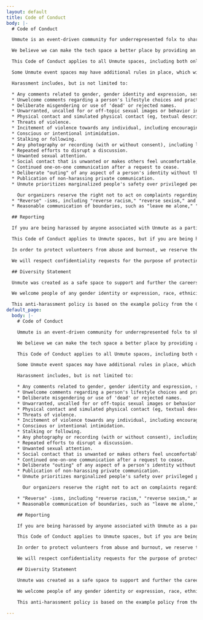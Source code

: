 ```yaml
---
layout: default
title: Code of Conduct
body: |-
  # Code of Conduct

  Ummute is an event-driven community for underrepresented folx to share, listen, and learn.

  We believe we can make the tech space a better place by providing an open and raw storytelling platform. A place to slow down. To take time to listen to the stories that surround us. And to use those stories to better ourselves — our selfs, our careers, and our environments — along with the industry in which we work.

  This Code of Conduct applies to all Unmute spaces, including both online and off. Anyone who violates this Code of Conduct may be sanctioned or expelled from these spaces at the discretion of our organizers.

  Some Unmute event spaces may have additional rules in place, which will be made clearly available to participants. Participants are responsible for knowing and abiding by these rules.

  Harassment includes, but is not limited to:

  * Any comments related to gender, gender identity and expression, sexual orientation, disability, mental illness, neuro(a)typicality, physical appearance, body size, age, race, or religion that causes another person to feel hurt, upset or angry.
  * Unwelcome comments regarding a person's lifestyle choices and practices, including those related to food, health, parenting, drugs, and employment.
  * Deliberate misgendering or use of 'dead' or rejected names.
  * Unwarranted, uncalled for or off-topic sexual images or behavior in spaces where they're not appropriate.
  * Physical contact and simulated physical contact (eg, textual descriptions like "hug" or "backrub") without consent or after a request to stop.
  * Threats of violence.
  * Incitement of violence towards any individual, including encouraging a person to commit suicide or to engage in self-harm.
  * Conscious or intentional intimidation.
  * Stalking or following.
  * Any photography or recording (with or without consent), including logging online activity for the purpose of subjecting someone to aggressive pressure or intimidation.
  * Repeated efforts to disrupt a discussion.
  * Unwanted sexual attention.
  * Social contact that is unwanted or makes others feel uncomfortable, such as requesting/assuming inappropriate levels of intimacy with others
  * Continued one-on-one communication after a request to cease.
  * Deliberate "outing" of any aspect of a person's identity without their consent except as necessary to protect vulnerable people from intentional abuse.
  * Publication of non-harassing private communication.
  * Unmute prioritizes marginalized people's safety over privileged people's comfort.

    Our organizers reserve the right not to act on complaints regarding:
  * "Reverse" -isms, including "reverse racism," "reverse sexism," and "cisphobia"
  * Reasonable communication of boundaries, such as "leave me alone," "go away," or "I'm not discussing this with you."

  ## Reporting

  If you are being harassed by anyone associated with Unmute as a participant or team member, by anyone during a Unmute event, notice that someone else is being harassed, or have any other concerns, please contact the organizers at [hello@unmutedstories.com](). If the person who is harassing you is on the team, they will recuse themselves from handling your incident. We will respond to you within 24 hours with next steps for mitigation.

  This Code of Conduct applies to Unmute spaces, but if you are being harassed by a member of Unmute outside our spaces, we still want to know about it. We will take all reports that are made honestly and with sincerity of intention of harassment by Unmute members, especially our organizers, seriously. This includes harassment outside our spaces and harassment that took place at any point in time. The organizers reserve the right to exclude people from Unmute based on their past behavior, including behavior outside Unmute spaces and behavior towards people who are not in Unmute.

  In order to protect volunteers from abuse and burnout, we reserve the right to reject any report we believe to have been made dishonestly or with intent to cause further harm. The Unmute organizers are not here to explain power differentials or other basic social justice concepts to you. Reports intended to silence legitimate criticism may be deleted without response.

  We will respect confidentiality requests for the purpose of protecting victims of abuse. At our discretion, we may publicly name a person about whom we've received harassment complaints, or privately warn third parties about them, if we believe that doing so will increase the safety of Unmute members or the general public. We will not name harassment victims without their affirmative consent.

  ## Diversity Statement

  Unmute was created as a safe space to support and further the careers and skills of marginalized individuals in the tech industry. We welcome and encourage everyone, no matter how you identify or how others perceive you, to participate in our space.

  We welcome people of any gender identity or expression, race, ethnicity, size, nationality, sexual orientation, ability level, neurotype, religion, elder status, family structure, culture, subculture, political opinion, identity, and self-identification.

  This anti-harassment policy is based on the example policy from the Geek Feminism wiki, created by the Geek Feminism community.
default_page:
  body: |-
    # Code of Conduct

    Ummute is an event-driven community for underrepresented folx to share, listen, and learn.

    We believe we can make the tech space a better place by providing an open and raw storytelling platform. A place to slow down. To take time to listen to the stories that surround us. And to use those stories to better ourselves — our selfs, our careers, and our environments — along with the industry in which we work.

    This Code of Conduct applies to all Unmute spaces, including both online and off. Anyone who violates this Code of Conduct may be sanctioned or expelled from these spaces at the discretion of our organizers.

    Some Unmute event spaces may have additional rules in place, which will be made clearly available to participants. Participants are responsible for knowing and abiding by these rules.

    Harassment includes, but is not limited to:

    * Any comments related to gender, gender identity and expression, sexual orientation, disability, mental illness, neuro(a)typicality, physical appearance, body size, age, race, or religion that causes another person to feel hurt, upset or angry.
    * Unwelcome comments regarding a person's lifestyle choices and practices, including those related to food, health, parenting, drugs, and employment.
    * Deliberate misgendering or use of 'dead' or rejected names.
    * Unwarranted, uncalled for or off-topic sexual images or behavior in spaces where they're not appropriate.
    * Physical contact and simulated physical contact (eg, textual descriptions like "hug" or "backrub") without consent or after a request to stop.
    * Threats of violence.
    * Incitement of violence towards any individual, including encouraging a person to commit suicide or to engage in self-harm.
    * Conscious or intentional intimidation.
    * Stalking or following.
    * Any photography or recording (with or without consent), including logging online activity for the purpose of subjecting someone to aggressive pressure or intimidation.
    * Repeated efforts to disrupt a discussion.
    * Unwanted sexual attention.
    * Social contact that is unwanted or makes others feel uncomfortable, such as requesting/assuming inappropriate levels of intimacy with others
    * Continued one-on-one communication after a request to cease.
    * Deliberate "outing" of any aspect of a person's identity without their consent except as necessary to protect vulnerable people from intentional abuse.
    * Publication of non-harassing private communication.
    * Unmute prioritizes marginalized people's safety over privileged people's comfort.

      Our organizers reserve the right not to act on complaints regarding:

    * "Reverse" -isms, including "reverse racism," "reverse sexism," and "cisphobia"
    * Reasonable communication of boundaries, such as "leave me alone," "go away," or "I'm not discussing this with you."

    ## Reporting

    If you are being harassed by anyone associated with Unmute as a participant or team member, by anyone during a Unmute event, notice that someone else is being harassed, or have any other concerns, please contact the organizers at [hello@unmutedstories.com](mailto:hello@unmutedstories.com). If the person who is harassing you is on the team, they will recuse themselves from handling your incident. We will respond to you within 24 hours with next steps for mitigation.

    This Code of Conduct applies to Unmute spaces, but if you are being harassed by a member of Unmute outside our spaces, we still want to know about it. We will take all reports that are made honestly and with sincerity of intention of harassment by Unmute members, especially our organizers, seriously. This includes harassment outside our spaces and harassment that took place at any point in time. The organizers reserve the right to exclude people from Unmute based on their past behavior, including behavior outside Unmute spaces and behavior towards people who are not in Unmute.

    In order to protect volunteers from abuse and burnout, we reserve the right to reject any report we believe to have been made dishonestly or with intent to cause further harm. The Unmute organizers are not here to explain power differentials or other basic social justice concepts to you. Reports intended to silence legitimate criticism may be deleted without response.

    We will respect confidentiality requests for the purpose of protecting victims of abuse. At our discretion, we may publicly name a person about whom we've received harassment complaints, or privately warn third parties about them, if we believe that doing so will increase the safety of Unmute members or the general public. We will not name harassment victims without their affirmative consent.

    ## Diversity Statement

    Unmute was created as a safe space to support and further the careers and skills of marginalized individuals in the tech industry. We welcome and encourage everyone, no matter how you identify or how others perceive you, to participate in our space.

    We welcome people of any gender identity or expression, race, ethnicity, size, nationality, sexual orientation, ability level, neurotype, religion, elder status, family structure, culture, subculture, political opinion, identity, and self-identification.

    This anti-harassment policy is based on the example policy from the Geek Feminism wiki, created by the Geek Feminism community.

---
```

